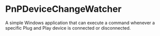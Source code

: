# PnPDeviceChangeWatcher
A simple Windows application that can execute a command whenever a specific Plug and Play device is connected or disconnected.
